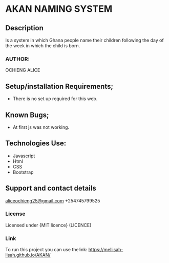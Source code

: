 # AKAN NAMING SYSTEM
## Description
Is a system in which Ghana people name their children following the day of the week in which the child is born.
### AUTHOR:
OCHIENG ALICE
## Setup/installation Requirements;
* There is no set up required for this web.
## Known Bugs;
* At first js was not working.
## Technologies Use:
 * Javascript
 * Html
 * CSS
 * Bootstrap
## Support and contact details
aliceochieng25@gmail.com
+254745799525
### License
Licensed under {MIT licence} (LICENCE)
###  Link
To run this project you can use thelink:
 https://mellisah-lisah.github.io/AKAN/
  